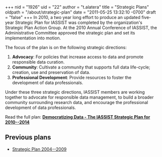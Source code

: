 +++
nid = "1926"
uid = "22"
author = "t.alatera"
title = "Strategic Plans"
oldpath = "/about/strategic-plan"
date = "2011-05-25 13:32:10 -0700"
draft = "false"
+++
In 2010, a two year long effort to produce an updated five-year
Strategic Plan for IASSIST was completed by the organization's
Strategic Plan Action Group. At the 2010 Annual Conference of IASSIST,
the Administrative Committee approved the strategic plan and set its
implementation into motion.

The focus of the plan is on the following strategic directions:

1.  **Advocacy**: For policies that increase access to data and promote
    responsible data curation.
2.  **Community**: Cultivate a community that supports full data
    life-cycle; creation, use and preservation of data.
3.  **Professional Development**: Provide resources to foster the
    development of data professionals.

Under these three strategic directions, IASSIST members are working
together to advocate for responsible data management, to build a broader
community surrounding research data, and encourage the professional
development of data professionals.

Read the full plan: **[Democratizing Data - The IASSIST Strategic Plan
for
2010--2014](http://www.iassistdata.org/files/about/strategic_plan_2010-14.pdf)**

Previous plans
--------------

-   [Strategic Plan
    2004--2009](http://iassistdata.org/files/about/strategic_plan_june2004.pdf) 
